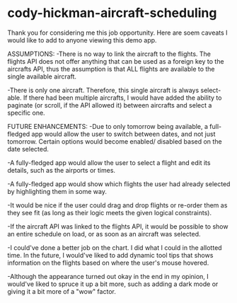 # cody-hickman-aircraft-scheduling

Thank you for considering me this job opportunity. Here are soem caveats I would
like to add to anyone viewing this demo app.

ASSUMPTIONS:
-There is no way to link the aircraft to the flights. The flights API does not
offer anything that can be used as a foreign key to the aircrafts API, thus the
assumption is that ALL flights are available to the single available aircraft.

-There is only one aircraft. Therefore, this single aircraft is always select-able.
If there had been multiple aircrafts, I would have added the ability to paginate (or
scroll, if the API allowed it) between aircrafts and select a specific one.

FUTURE ENHANCEMENTS:
-Due to only tomorrow being available, a full-fledged app would allow the user to
switch between dates, and not just tomorrow. Certain options would become enabled/
disabled based on the date selected.

-A fully-fledged app would allow the user to select a flight and edit its details, such
as the airports or times.

-A fully-fledged app would show which flights the user had already selected by highlighting them in some way.

-It would be nice if the user could drag and drop flights or re-order them as they see fit (as long as their logic meets the given logical constraints).

-If the aircraft API was linked to the flights API, it would be possible to show an entire schedule on load, or as soon as an aircraft was selected.

-I could've done a better job on the chart. I did what I could in the allotted time. In the future, I would've liked to add dynamic tool tips that shows information on the flights based on where the user's mouse hovered.

-Although the appearance turned out okay in the end in my opinion, I would've liked to spruce it up a bit more, such as adding a dark mode or giving it a bit more of a "wow" factor.